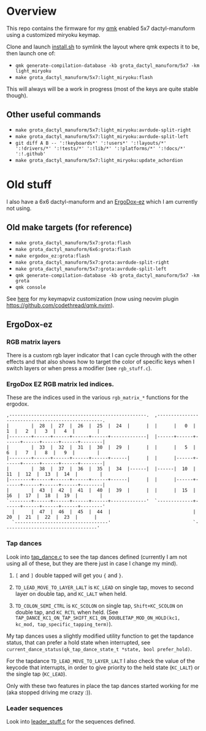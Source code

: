 # Overview

This repo contains the firmware for my [qmk](https://qmk.fm) enabled 5x7 dactyl-manuform using a customized miryoku keymap.

Clone and launch [install.sh](install.sh) to symlink the layout where qmk expects it to be, then launch one of:

- `qmk generate-compilation-database -kb grota_dactyl_manuform/5x7 -km light_miryoku`
- `make grota_dactyl_manuform/5x7:light_miryoku:flash`

This will always will be a work in progress (most of the keys are quite stable though).

## Other useful commands

- `make grota_dactyl_manuform/5x7:light_miryoku:avrdude-split-right`
- `make grota_dactyl_manuform/5x7:light_miryoku:avrdude-split-left`
- `git diff A B -- ':!keyboards*' ':!users*' ':!layouts/*' ':!drivers/*' ':!tests/*' ':!lib/*' ':!platforms/*' ':!docs/*' ':!.github'`
- `make grota_dactyl_manuform/5x7:light_miryoku:update_achordion`

# Old stuff

I also have a 6x6 dactyl-manuform and an [ErgoDox-ez](https://ergodox-ez.com) which I am currently not using.

## Old make targets (for reference)

- `make grota_dactyl_manuform/5x7:grota:flash`
- `make grota_dactyl_manuform/6x6:grota:flash`
- `make ergodox_ez:grota:flash`
- `make grota_dactyl_manuform/5x7:grota:avrdude-split-right`
- `make grota_dactyl_manuform/5x7:grota:avrdude-split-left`
- `qmk generate-compilation-database -kb grota_dactyl_manuform/5x7 -km grota`
- `qmk console`

See [here](https://github.com/grota/keymapviz/pull/1) for my keymapviz customization (now using neovim plugin <https://github.com/codethread/qmk.nvim>).

## ErgoDox-ez

### RGB matrix layers

There is a custom rgb layer indicator that I can cycle through with the other effects and that also shows how to target the color of specific keys when I switch layers or when press a modifier (see `rgb_stuff.c`).

### ErgoDox EZ RGB matrix led indices.

These are the indices used in the various `rgb_matrix_*` functions for the ergodox.

```
,--------------------------------------------------.  ,--------------------------------------------------.
|        |  28  |  27  |  26  |  25  |  24  |      |  |      |   0  |   1  |   2  |   3  |   4  |        |
|--------+------+------+------+------+-------------|  |------+------+------+------+------+------+--------|
|        |  33  |  32  |  31  |  30  |  29  |      |  |      |   5  |   6  |   7  |   8  |   9  |        |
|--------+------+------+------+------+------|      |  |      |------+------+------+------+------+--------|
|        |  38  |  37  |  36  |  35  |  34  |------|  |------|  10  |  11  |  12  |  13  |  14  |        |
|--------+------+------+------+------+------|      |  |      |------+------+------+------+------+--------|
|        |  43  |  42  |  41  |  40  |  39  |      |  |      |  15  |  16  |  17  |  18  |  19  |        |
`--------+------+------+------+------+-------------'  `-------------+------+------+------+------+--------'
  |      |  47  |  46  |  45  |  44  |                              |  20  |  21  |  22  |  23  |      |
  `----------------------------------'                              `----------------------------------'
```

### Tap dances

Look into [tap_dance.c](ergodox/tap_dance.c) to see the tap dances defined (currently I am not using all of these, but they are there just in case I change my mind).

1. `[` and `]` double tapped will get you `{` and `}`.

2. `TD_LEAD_MOVE_TO_LAYER_LALT` is `KC_LEAD` on single tap, moves to second layer on double tap, and `KC_LALT` when held.

3. `TD_COLON_SEMI_CTRL` is `KC_SCOLON` on single tap, `Shift+KC_SCOLON` on double tap, and `KC_RCTL` when held. (See `TAP_DANCE_KC1_ON_TAP_SHIFT_KC1_ON_DOUBLETAP_MOD_ON_HOLD(kc1, kc_mod, tap_specific_tapping_term)`).

My tap dances uses a slightly modified utility function to get the tapdance status, that can prefer a hold state when interrupted, see `current_dance_status(qk_tap_dance_state_t *state, bool prefer_hold)`.

For the tapdance `TD_LEAD_MOVE_TO_LAYER_LALT` I also check the value of the keycode that interrupts, in order to give priority to the held state (`KC_LALT`) or the single tap (`KC_LEAD`).

Only with these two features in place the tap dances started working for me (aka stopped driving me crazy :)).

### Leader sequences

Look into [leader_stuff.c](ergodox/leader_stuff.c) for the sequences defined.
